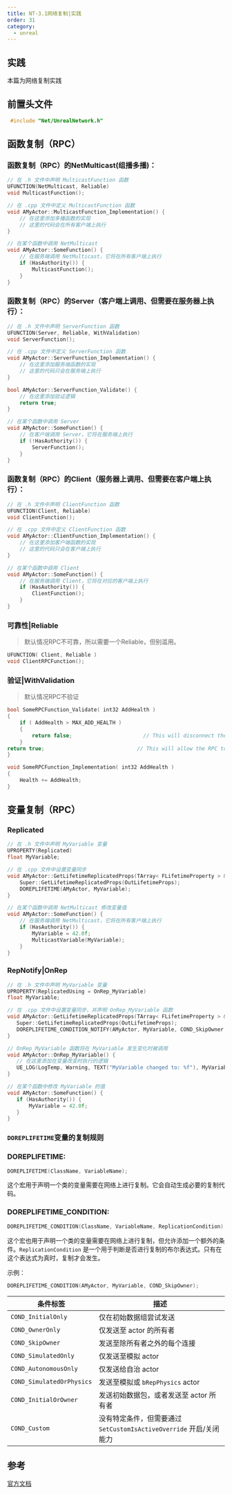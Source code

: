 ```yaml
---
title: NT-3.1网络复制|实践
order: 31
category:
  - unreal
---
```

## 实践
<chatmessage avatar=" ../../assets/emoji/hx.png" :avatarWidth="40">
本篇为网络复制实践
</chatmessage>


## 前置头文件

```cpp
 #include "Net/UnrealNetwork.h"
```

## 函数复制（RPC）

### 函数复制（RPC）的NetMulticast(组播多播)：

```cpp
// 在 .h 文件中声明 MulticastFunction 函数
UFUNCTION(NetMulticast, Reliable)
void MulticastFunction();

// 在 .cpp 文件中定义 MulticastFunction 函数
void AMyActor::MulticastFunction_Implementation() {
    // 在这里添加多播函数的实现
    // 这里的代码会在所有客户端上执行
}

// 在某个函数中调用 NetMulticast
void AMyActor::SomeFunction() {
    // 在服务端调用 NetMulticast，它将在所有客户端上执行
    if (HasAuthority()) {
        MulticastFunction();
    }
}
```

### 函数复制（RPC）的Server（客户端上调用、但需要在服务器上执行）：

```cpp
// 在 .h 文件中声明 ServerFunction 函数
UFUNCTION(Server, Reliable, WithValidation)
void ServerFunction();

// 在 .cpp 文件中定义 ServerFunction 函数
void AMyActor::ServerFunction_Implementation() {
    // 在这里添加服务端函数的实现
    // 这里的代码只会在服务端上执行
}

bool AMyActor::ServerFunction_Validate() {
    // 在这里添加验证逻辑
    return true;
}

// 在某个函数中调用 Server
void AMyActor::SomeFunction() {
    // 在客户端调用 Server，它将在服务端上执行
    if (!HasAuthority()) {
        ServerFunction();
    }
}
```

### 函数复制（RPC）的Client（服务器上调用、但需要在客户端上执行）：

```cpp
// 在 .h 文件中声明 ClientFunction 函数
UFUNCTION(Client, Reliable)
void ClientFunction();

// 在 .cpp 文件中定义 ClientFunction 函数
void AMyActor::ClientFunction_Implementation() {
    // 在这里添加客户端函数的实现
    // 这里的代码只会在客户端上执行
}

// 在某个函数中调用 Client
void AMyActor::SomeFunction() {
    // 在服务端调用 Client，它将在对应的客户端上执行
    if (HasAuthority()) {
        ClientFunction();
    }
}
```

### 可靠性|Reliable
>默认情况RPC不可靠，所以需要一个Reliable，但别滥用。

```cpp
UFUNCTION( Client, Reliable )
void ClientRPCFunction();
```

### 验证|WithValidation

>默认情况RPC不验证

```cpp
bool SomeRPCFunction_Validate( int32 AddHealth )
{
    if ( AddHealth > MAX_ADD_HEALTH )
    {
        return false;                       // This will disconnect the caller
    }
return true;                              // This will allow the RPC to be called
}

void SomeRPCFunction_Implementation( int32 AddHealth )
{
    Health += AddHealth;
}
```

## 变量复制（RPC）

### Replicated

```cpp
// 在 .h 文件中声明 MyVariable 变量
UPROPERTY(Replicated)
float MyVariable;

// 在 .cpp 文件中设置变量同步
void AMyActor::GetLifetimeReplicatedProps(TArray< FLifetimeProperty > & OutLifetimeProps) const {
    Super::GetLifetimeReplicatedProps(OutLifetimeProps);
    DOREPLIFETIME(AMyActor, MyVariable);
}

// 在某个函数中调用 NetMulticast 修改变量值
void AMyActor::SomeFunction() {
    // 在服务端调用 NetMulticast，它将在所有客户端上执行
    if (HasAuthority()) {
        MyVariable = 42.0f;
        MulticastVariable(MyVariable);
    }
}
```
### RepNotify|OnRep

 ```cpp
 // 在 .h 文件中声明 MyVariable 变量
UPROPERTY(ReplicatedUsing = OnRep_MyVariable)
float MyVariable;

// 在 .cpp 文件中设置变量同步，并声明 OnRep_MyVariable 函数
void AMyActor::GetLifetimeReplicatedProps(TArray< FLifetimeProperty > & OutLifetimeProps) const {
    Super::GetLifetimeReplicatedProps(OutLifetimeProps);
    DOREPLIFETIME_CONDITION_NOTIFY(AMyActor, MyVariable, COND_SkipOwner, REPNOTIFY_Always);
}

// OnRep_MyVariable 函数将在 MyVariable 发生变化时被调用
void AMyActor::OnRep_MyVariable() {
    // 在这里添加在变量改变时执行的逻辑
    UE_LOG(LogTemp, Warning, TEXT("MyVariable changed to: %f"), MyVariable);
}

// 在某个函数中修改 MyVariable 的值
void AMyActor::SomeFunction() {
    if (HasAuthority()) {
        MyVariable = 42.0f;
    }
}
```    

### `DOREPLIFETIME`变量的复制规则

### DOREPLIFETIME:

```cpp
DOREPLIFETIME(ClassName, VariableName);
```

这个宏用于声明一个类的变量需要在网络上进行复制。它会自动生成必要的复制代码。

### DOREPLIFETIME_CONDITION:

```cpp
DOREPLIFETIME_CONDITION(ClassName, VariableName, ReplicationCondition);
```

这个宏也用于声明一个类的变量需要在网络上进行复制，但允许添加一个额外的条件。`ReplicationCondition` 是一个用于判断是否进行复制的布尔表达式。只有在这个表达式为真时，复制才会发生。

示例：

```cpp
DOREPLIFETIME_CONDITION(AMyActor, MyVariable, COND_SkipOwner);
```

| 条件标签                      | 描述                                               |
|---------------------------|--------------------------------------------------|
| `COND_InitialOnly`        | 仅在初始数据组尝试发送                                      |
| `COND_OwnerOnly`          | 仅发送至 actor 的所有者                                  |
| `COND_SkipOwner`          | 发送至除所有者之外的每个连接                                   |
| `COND_SimulatedOnly`      | 仅发送至模拟 actor                                     |
| `COND_AutonomousOnly`     | 仅发送给自治 actor                                     |
| `COND_SimulatedOrPhysics` | 发送至模拟或 `bRepPhysics` actor                       |
| `COND_InitialOrOwner`     | 发送初始数据包，或者发送至 actor 所有者                          |
| `COND_Custom`             | 没有特定条件，但需要通过 `SetCustomIsActiveOverride` 开启/关闭能力 |

## 参考
[官方文档](https://docs.unrealengine.com/5.2/zh-CN/multiplayer-programming-quick-start-for-unreal-engine/)